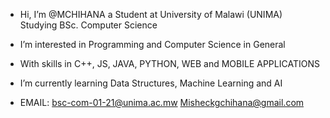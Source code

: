- Hi, I’m @MCHIHANA a Student at University of Malawi (UNIMA) Studying BSc. Computer Science
- I’m interested in Programming and Computer Science in General
- With skills in C++, JS, JAVA, PYTHON, WEB and MOBILE APPLICATIONS
- I’m currently learning Data Structures, Machine Learning and AI 

- EMAIL: bsc-com-01-21@unima.ac.mw Misheckgchihana@gmail.com
